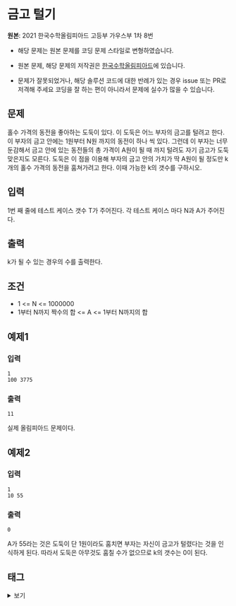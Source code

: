 # 금고 털기

**원본**: 2021 한국수학올림피아드 고등부 가우스부 1차 8번

* 해당 문제는 원본 문제를 코딩 문제 스타일로 변형하였습니다.

* 원본 문제, 해당 문제의 저작권은 [한국수학올림피아드](https://www.kmo.or.kr/kmo/sub07.html)에 있습니다.

* 문제가 잘못되었거나, 해당 솔루션 코드에 대한 반례가 있는 경우 issue 또는 PR로 저격해 주세요 코딩을 잘 하는 편이 아니라서 문제에 실수가 많을 수 있습니다.

## 문제
홀수 가격의 동전을 좋아하는 도둑이 있다. 이 도둑은 어느 부자의 금고를 털려고 한다. 이 부자의 금고 안에는 1원부터 N원 까지의 동전이 하나 씩 있다. 그런데 이 부자는 너무 둔감해서 금고 안에 있는 동전들의 총 가격이 A원이 될 때 까지 털려도 자기 금고가 도둑 맞은지도 모른다. 도둑은 이 점을 이용해 부자의 금고 안의 가치가 딱 A원이 될 정도만 k개의 홀수 가격의 동전을 훔쳐가려고 한다. 이때 가능한 k의 갯수를 구하시오.

## 입력
1번 째 줄에 테스트 케이스 갯수 T가 주어진다.
각 테스트 케이스 마다 N과 A가 주어진다.

## 출력
k가 될 수 있는 경우의 수를 출력한다.

## 조건
* 1 <= N <= 1000000
* 1부터 N까지 짝수의 합 <= A <= 1부터 N까지의 합

## 예제1
### 입력
```
1
100 3775
```
### 출력
```
11
```
실제 올림피아드 문제이다.

## 예제2
### 입력
```
1
10 55
```
### 출력
```
0
```
A가 55라는 것은 도둑이 단 1원이라도 훔치면 부자는 자신이 금고가 털렸다는 것을 인식하게 된다. 따라서 도둑은 아무것도 훔칠 수가 없으므로 k의 갯수는 0이 된다.

## 태그
<details>
<summary>보기</summary>
<ul>
    <li>누적합</li>
    <li>정수론</li>
    <li>브루트포스</li>
</ul>
</details>